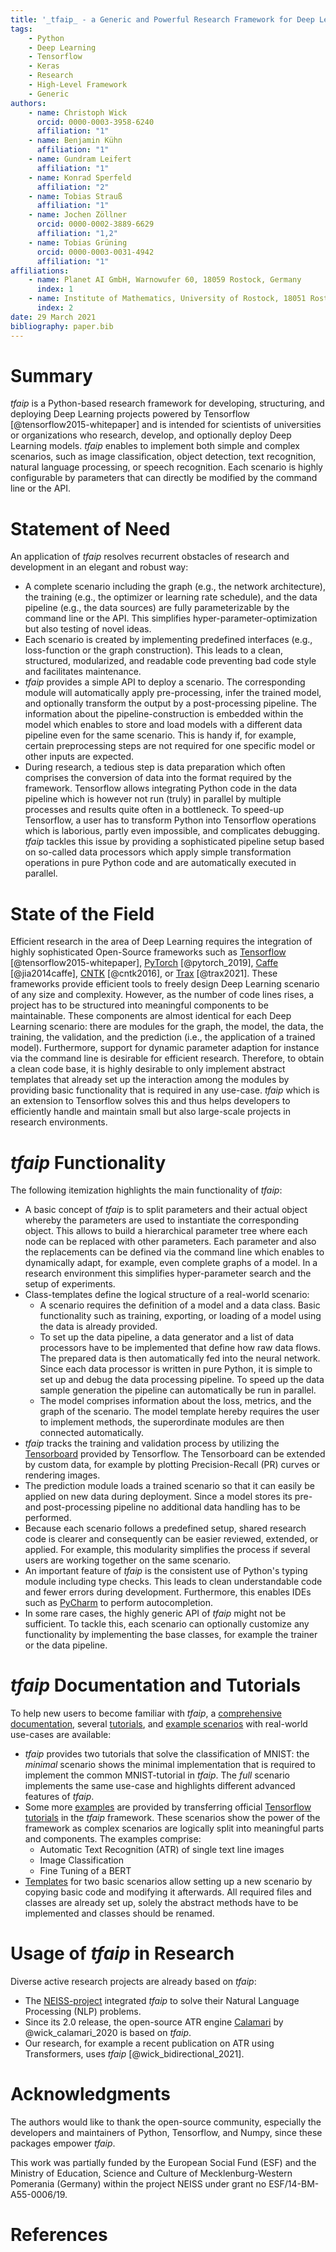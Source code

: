 ```yaml
---
title: '_tfaip_ - a Generic and Powerful Research Framework for Deep Learning based on Tensorflow'
tags:
    - Python
    - Deep Learning
    - Tensorflow
    - Keras
    - Research
    - High-Level Framework
    - Generic
authors:
    - name: Christoph Wick
      orcid: 0000-0003-3958-6240
      affiliation: "1"
    - name: Benjamin Kühn
      affiliation: "1"
    - name: Gundram Leifert
      affiliation: "1"
    - name: Konrad Sperfeld
      affiliation: "2"
    - name: Tobias Strauß
      affiliation: "1"
    - name: Jochen Zöllner
      orcid: 0000-0002-3889-6629
      affiliation: "1,2"
    - name: Tobias Grüning
      orcid: 0000-0003-0031-4942
      affiliation: "1"
affiliations:
    - name: Planet AI GmbH, Warnowufer 60, 18059 Rostock, Germany
      index: 1
    - name: Institute of Mathematics, University of Rostock, 18051 Rostock, Germany
      index: 2
date: 29 March 2021
bibliography: paper.bib
---
```


# Summary

_tfaip_ is a Python-based research framework for developing, structuring, and deploying Deep Learning projects powered by Tensorflow [@tensorflow2015-whitepaper] and is intended for scientists of universities or organizations who research, develop, and optionally deploy Deep Learning models.
_tfaip_ enables to implement both simple and complex scenarios, such as image classification, object detection, text recognition, natural language processing, or speech recognition.
Each scenario is highly configurable by parameters that can directly be modified by the command line or the API.

# Statement of Need

An application of _tfaip_ resolves recurrent obstacles of research and development in an elegant and robust way:

* A complete scenario including the graph (e.g., the network architecture), the training (e.g., the optimizer or learning rate schedule), and the data pipeline (e.g., the data sources) are fully parameterizable by the command line or the API.
  This simplifies hyper-parameter-optimization but also testing of novel ideas.
* Each scenario is created by implementing predefined interfaces (e.g., loss-function or the graph construction).
  This leads to a clean, structured, modularized, and readable code preventing bad code style and facilitates maintenance.
* _tfaip_ provides a simple API to deploy a scenario.
  The corresponding module will automatically apply pre-processing, infer the trained model, and optionally transform the output by a post-processing pipeline. 
  The information about the pipeline-construction is embedded within the model which enables to store and load models with a different data pipeline even for the same scenario.
  This is handy if, for example, certain preprocessing steps are not required for one specific model or other inputs are expected.
* During research, a tedious step is data preparation which often comprises the conversion of data into the format required by the framework.
  Tensorflow allows integrating Python code in the data pipeline which is however not run (truly) in parallel by multiple processes and results quite often in a bottleneck.
  To speed-up Tensorflow, a user has to transform Python into Tensorflow operations which is laborious, partly even impossible, and complicates debugging.
  _tfaip_ tackles this issue by providing a sophisticated pipeline setup based on so-called data processors which apply simple transformation operations in pure Python code and are automatically executed in parallel.
  
# State of the Field

Efficient research in the area of Deep Learning requires the integration of highly sophisticated Open-Source frameworks such as [Tensorflow](https://www.tensorflow.org/) [@tensorflow2015-whitepaper], [PyTorch](https://pytorch.org/) [@pytorch_2019], [Caffe](https://github.com/BVLC/caffe) [@jia2014caffe], [CNTK](https://github.com/microsoft/CNTK) [@cntk2016], or [Trax](https://github.com/google/trax) [@trax2021].
These frameworks provide efficient tools to freely design Deep Learning scenario of any size and complexity.
However, as the number of code lines rises, a project has to be structured into meaningful components to be maintainable.
These components are almost identical for each Deep Learning scenario: there are modules for the graph, the model, the data, the training, the validation, and the prediction (i.e., the application of a trained model).
Furthermore, support for dynamic parameter adaption for instance via the command line is desirable for efficient research.
Therefore, to obtain a clean code base, it is highly desirable to only implement abstract templates that already set up the interaction among the modules by providing basic functionality that is required in any use-case.
_tfaip_ which is an extension to Tensorflow solves this and thus helps developers to efficiently handle and maintain small but also large-scale projects in research environments.

# _tfaip_ Functionality

The following itemization highlights the main functionality of _tfaip_:

* A basic concept of _tfaip_ is to split parameters and their actual object whereby the parameters are used to instantiate the corresponding object.
  This allows to build a hierarchical parameter tree where each node can be replaced with other parameters.
  Each parameter and also the replacements can be defined via the command line which enables to dynamically adapt, for example, even complete graphs of a model.
  In a research environment this simplifies hyper-parameter search and the setup of experiments.
* Class-templates define the logical structure of a real-world scenario:
    * A scenario requires the definition of a model and a data class.
      Basic functionality such as training, exporting, or loading of a model using the data is already provided.
    * To set up the data pipeline, a data generator and a list of data processors have to be implemented that define how raw data flows.
      The prepared data is then automatically fed into the neural network.
      Since each data processor is written in pure Python, it is simple to set up and debug the data processing pipeline.
      To speed up the data sample generation the pipeline can automatically be run in parallel.
    * The model comprises information about the loss, metrics, and the graph of the scenario.
      The model template hereby requires the user to implement methods, the superordinate modules are then connected automatically.
* _tfaip_ tracks the training and validation process by utilizing the [Tensorboard](https://www.tensorflow.org/tensorboard/) provided by Tensorflow.
  The Tensorboard can be extended by custom data, for example by plotting Precision-Recall (PR) curves or rendering images.
* The prediction module loads a trained scenario so that it can easily be applied on new data during deployment.
  Since a model stores its pre- and post-processing pipeline no additional data handling has to be performed.
* Because each scenario follows a predefined setup, shared research code is clearer and consequently can be easier reviewed, extended, or applied.
  For example, this modularity simplifies the process if several users are working together on the same scenario.
* An important feature of _tfaip_ is the consistent use of Python's typing module including type checks.
  This leads to clean understandable code and fewer errors during development.
  Furthermore, this enables IDEs such as [PyCharm](https://www.jetbrains.com/pycharm/) to perform autocompletion.
* In some rare cases, the highly generic API of _tfaip_ might not be sufficient.
  To tackle this, each scenario can optionally customize any functionality by implementing the base classes, for example the trainer or the data pipeline.

# _tfaip_ Documentation and Tutorials

To help new users to become familiar with _tfaip_, a [comprehensive documentation](https://tfaip.readthedocs.io/), several [tutorials](https://github.com/Planet-AI-GmbH/tfaip/tree/master/examples/tutorial), and [example scenarios](https://github.com/Planet-AI-GmbH/tfaip_example_scenarios) with real-world use-cases are available:

* _tfaip_ provides two tutorials that solve the classification of MNIST: 
  the _minimal_ scenario shows the minimal implementation that is required to implement the common MNIST-tutorial in _tfaip_.
  The _full_ scenario implements the same use-case and highlights different advanced features of _tfaip_.
* Some more [examples](https://github.com/Planet-AI-GmbH/tfaip_example_scenarios) are provided by transferring official [Tensorflow tutorials](https://www.tensorflow.org/tutorials) in the _tfaip_ framework.
  These scenarios show the power of the framework as complex scenarios are logically split into meaningful parts and components.
  The examples comprise:
  * Automatic Text Recognition (ATR) of single text line images
  * Image Classification
  * Fine Tuning of a BERT 
* [Templates](https://github.com/Planet-AI-GmbH/tfaip/tree/master/examples/template) for two basic scenarios allow setting up a new scenario by copying basic code and modifying it afterwards. 
  All required files and classes are already set up, solely the abstract methods have to be implemented and classes should be renamed.

# Usage of _tfaip_ in Research

Diverse active research projects are already based on _tfaip_:

* The [NEISS-project](https://github.com/NEISSproject/tf2_neiss_nlp) integrated _tfaip_ to solve their Natural Language Processing (NLP) problems.
* Since its 2.0 release, the open-source ATR engine [Calamari](https://github.com/calamari_ocr/calamari) by @wick_calamari_2020 is based on _tfaip_.
* Our research, for example a recent publication on ATR using Transformers, uses _tfaip_ [@wick_bidirectional_2021].


# Acknowledgments

The authors would like to thank the open-source community, especially the developers and maintainers of Python, Tensorflow, and Numpy, since these packages empower _tfaip_.

This work was partially funded by the European Social Fund (ESF) and the Ministry of Education, Science and Culture of Mecklenburg-Western Pomerania (Germany) within the project NEISS under grant no ESF/14-BM-A55-0006/19.

# References
